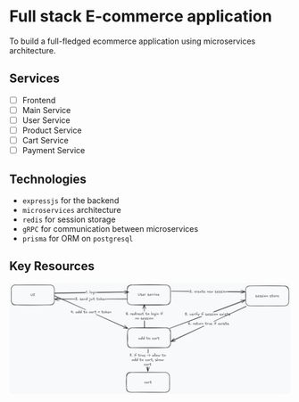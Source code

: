 # Full stack E-commerce application

To build a full-fledged ecommerce application using microservices architecture.

## Services

- [ ] Frontend
- [ ] Main Service
- [ ] User Service
- [ ] Product Service
- [ ] Cart Service
- [ ] Payment Service

## Technologies

- `expressjs` for the backend
- `microservices` architecture
- `redis` for session storage
- `gRPC` for communication between microservices
- `prisma` for ORM on `postgresql`

## Key Resources

![Auth](image.png)
